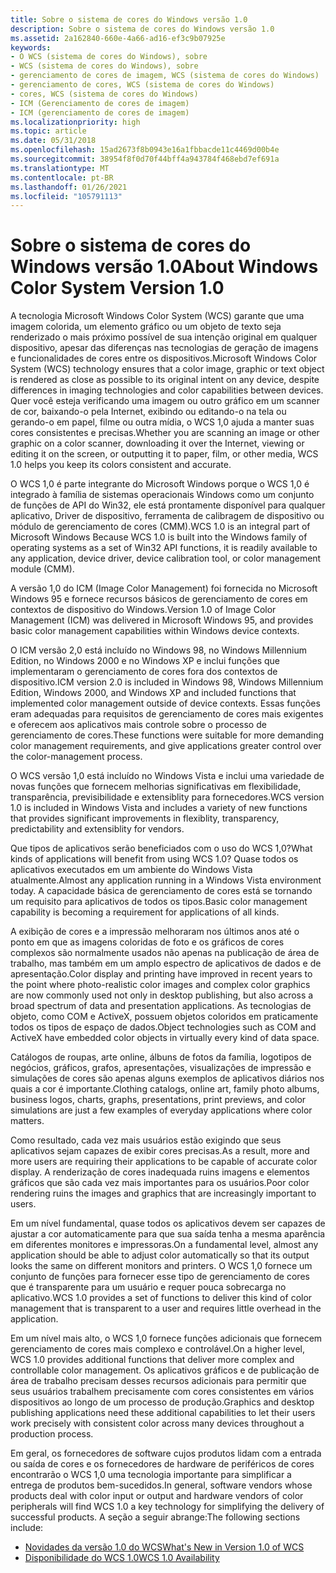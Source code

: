 ```yaml
---
title: Sobre o sistema de cores do Windows versão 1.0
description: Sobre o sistema de cores do Windows versão 1.0
ms.assetid: 2a162840-660e-4a66-ad16-ef3c9b07925e
keywords:
- O WCS (sistema de cores do Windows), sobre
- WCS (sistema de cores do Windows), sobre
- gerenciamento de cores de imagem, WCS (sistema de cores do Windows)
- gerenciamento de cores, WCS (sistema de cores do Windows)
- cores, WCS (sistema de cores do Windows)
- ICM (Gerenciamento de cores de imagem)
- ICM (gerenciamento de cores de imagem)
ms.localizationpriority: high
ms.topic: article
ms.date: 05/31/2018
ms.openlocfilehash: 15ad2673f8b0943e16a1fbbacde11c4469d00b4e
ms.sourcegitcommit: 38954f8f0d70f44bff4a943784f468ebd7ef691a
ms.translationtype: MT
ms.contentlocale: pt-BR
ms.lasthandoff: 01/26/2021
ms.locfileid: "105791113"
---
```

# <a name="about-windows-color-system-version-10"></a><span data-ttu-id="2cb9b-110">Sobre o sistema de cores do Windows versão 1.0</span><span class="sxs-lookup"><span data-stu-id="2cb9b-110">About Windows Color System Version 1.0</span></span>

<span data-ttu-id="2cb9b-111">A tecnologia Microsoft Windows Color System (WCS) garante que uma imagem colorida, um elemento gráfico ou um objeto de texto seja renderizado o mais próximo possível de sua intenção original em qualquer dispositivo, apesar das diferenças nas tecnologias de geração de imagens e funcionalidades de cores entre os dispositivos.</span><span class="sxs-lookup"><span data-stu-id="2cb9b-111">Microsoft Windows Color System (WCS) technology ensures that a color image, graphic or text object is rendered as close as possible to its original intent on any device, despite differences in imaging technologies and color capabilities between devices.</span></span> <span data-ttu-id="2cb9b-112">Quer você esteja verificando uma imagem ou outro gráfico em um scanner de cor, baixando-o pela Internet, exibindo ou editando-o na tela ou gerando-o em papel, filme ou outra mídia, o WCS 1,0 ajuda a manter suas cores consistentes e precisas.</span><span class="sxs-lookup"><span data-stu-id="2cb9b-112">Whether you are scanning an image or other graphic on a color scanner, downloading it over the Internet, viewing or editing it on the screen, or outputting it to paper, film, or other media, WCS 1.0 helps you keep its colors consistent and accurate.</span></span>

<span data-ttu-id="2cb9b-113">O WCS 1,0 é parte integrante do Microsoft Windows porque o WCS 1,0 é integrado à família de sistemas operacionais Windows como um conjunto de funções de API do Win32, ele está prontamente disponível para qualquer aplicativo, Driver de dispositivo, ferramenta de calibragem de dispositivo ou módulo de gerenciamento de cores (CMM).</span><span class="sxs-lookup"><span data-stu-id="2cb9b-113">WCS 1.0 is an integral part of Microsoft Windows Because WCS 1.0 is built into the Windows family of operating systems as a set of Win32 API functions, it is readily available to any application, device driver, device calibration tool, or color management module (CMM).</span></span>

<span data-ttu-id="2cb9b-114">A versão 1,0 do ICM (Image Color Management) foi fornecida no Microsoft Windows 95 e fornece recursos básicos de gerenciamento de cores em contextos de dispositivo do Windows.</span><span class="sxs-lookup"><span data-stu-id="2cb9b-114">Version 1.0 of Image Color Management (ICM) was delivered in Microsoft Windows 95, and provides basic color management capabilities within Windows device contexts.</span></span>

<span data-ttu-id="2cb9b-115">O ICM versão 2,0 está incluído no Windows 98, no Windows Millennium Edition, no Windows 2000 e no Windows XP e inclui funções que implementaram o gerenciamento de cores fora dos contextos de dispositivo.</span><span class="sxs-lookup"><span data-stu-id="2cb9b-115">ICM version 2.0 is included in Windows 98, Windows Millennium Edition, Windows 2000, and Windows XP and included functions that implemented color management outside of device contexts.</span></span> <span data-ttu-id="2cb9b-116">Essas funções eram adequadas para requisitos de gerenciamento de cores mais exigentes e oferecem aos aplicativos mais controle sobre o processo de gerenciamento de cores.</span><span class="sxs-lookup"><span data-stu-id="2cb9b-116">These functions were suitable for more demanding color management requirements, and give applications greater control over the color-management process.</span></span>

<span data-ttu-id="2cb9b-117">O WCS versão 1,0 está incluído no Windows Vista e inclui uma variedade de novas funções que fornecem melhorias significativas em flexibilidade, transparência, previsibilidade e extensiblity para fornecedores.</span><span class="sxs-lookup"><span data-stu-id="2cb9b-117">WCS version 1.0 is included in Windows Vista and includes a variety of new functions that provides significant improvements in flexiblity, transparency, predictability and extensiblity for vendors.</span></span>

<span data-ttu-id="2cb9b-118">Que tipos de aplicativos serão beneficiados com o uso do WCS 1,0?</span><span class="sxs-lookup"><span data-stu-id="2cb9b-118">What kinds of applications will benefit from using WCS 1.0?</span></span> <span data-ttu-id="2cb9b-119">Quase todos os aplicativos executados em um ambiente do Windows Vista atualmente.</span><span class="sxs-lookup"><span data-stu-id="2cb9b-119">Almost any application running in a Windows Vista environment today.</span></span> <span data-ttu-id="2cb9b-120">A capacidade básica de gerenciamento de cores está se tornando um requisito para aplicativos de todos os tipos.</span><span class="sxs-lookup"><span data-stu-id="2cb9b-120">Basic color management capability is becoming a requirement for applications of all kinds.</span></span>

<span data-ttu-id="2cb9b-121">A exibição de cores e a impressão melhoraram nos últimos anos até o ponto em que as imagens coloridas de foto e os gráficos de cores complexos são normalmente usados não apenas na publicação de área de trabalho, mas também em um amplo espectro de aplicativos de dados e de apresentação.</span><span class="sxs-lookup"><span data-stu-id="2cb9b-121">Color display and printing have improved in recent years to the point where photo-realistic color images and complex color graphics are now commonly used not only in desktop publishing, but also across a broad spectrum of data and presentation applications.</span></span> <span data-ttu-id="2cb9b-122">As tecnologias de objeto, como COM e ActiveX, possuem objetos coloridos em praticamente todos os tipos de espaço de dados.</span><span class="sxs-lookup"><span data-stu-id="2cb9b-122">Object technologies such as COM and ActiveX have embedded color objects in virtually every kind of data space.</span></span>

<span data-ttu-id="2cb9b-123">Catálogos de roupas, arte online, álbuns de fotos da família, logotipos de negócios, gráficos, grafos, apresentações, visualizações de impressão e simulações de cores são apenas alguns exemplos de aplicativos diários nos quais a cor é importante.</span><span class="sxs-lookup"><span data-stu-id="2cb9b-123">Clothing catalogs, online art, family photo albums, business logos, charts, graphs, presentations, print previews, and color simulations are just a few examples of everyday applications where color matters.</span></span>

<span data-ttu-id="2cb9b-124">Como resultado, cada vez mais usuários estão exigindo que seus aplicativos sejam capazes de exibir cores precisas.</span><span class="sxs-lookup"><span data-stu-id="2cb9b-124">As a result, more and more users are requiring their applications to be capable of accurate color display.</span></span> <span data-ttu-id="2cb9b-125">A renderização de cores inadequada ruins imagens e elementos gráficos que são cada vez mais importantes para os usuários.</span><span class="sxs-lookup"><span data-stu-id="2cb9b-125">Poor color rendering ruins the images and graphics that are increasingly important to users.</span></span>

<span data-ttu-id="2cb9b-126">Em um nível fundamental, quase todos os aplicativos devem ser capazes de ajustar a cor automaticamente para que sua saída tenha a mesma aparência em diferentes monitores e impressoras.</span><span class="sxs-lookup"><span data-stu-id="2cb9b-126">On a fundamental level, almost any application should be able to adjust color automatically so that its output looks the same on different monitors and printers.</span></span> <span data-ttu-id="2cb9b-127">O WCS 1,0 fornece um conjunto de funções para fornecer esse tipo de gerenciamento de cores que é transparente para um usuário e requer pouca sobrecarga no aplicativo.</span><span class="sxs-lookup"><span data-stu-id="2cb9b-127">WCS 1.0 provides a set of functions to deliver this kind of color management that is transparent to a user and requires little overhead in the application.</span></span>

<span data-ttu-id="2cb9b-128">Em um nível mais alto, o WCS 1,0 fornece funções adicionais que fornecem gerenciamento de cores mais complexo e controlável.</span><span class="sxs-lookup"><span data-stu-id="2cb9b-128">On a higher level, WCS 1.0 provides additional functions that deliver more complex and controllable color management.</span></span> <span data-ttu-id="2cb9b-129">Os aplicativos gráficos e de publicação de área de trabalho precisam desses recursos adicionais para permitir que seus usuários trabalhem precisamente com cores consistentes em vários dispositivos ao longo de um processo de produção.</span><span class="sxs-lookup"><span data-stu-id="2cb9b-129">Graphics and desktop publishing applications need these additional capabilities to let their users work precisely with consistent color across many devices throughout a production process.</span></span>

<span data-ttu-id="2cb9b-130">Em geral, os fornecedores de software cujos produtos lidam com a entrada ou saída de cores e os fornecedores de hardware de periféricos de cores encontrarão o WCS 1,0 uma tecnologia importante para simplificar a entrega de produtos bem-sucedidos.</span><span class="sxs-lookup"><span data-stu-id="2cb9b-130">In general, software vendors whose products deal with color input or output and hardware vendors of color peripherals will find WCS 1.0 a key technology for simplifying the delivery of successful products.</span></span> <span data-ttu-id="2cb9b-131">A seção a seguir abrange:</span><span class="sxs-lookup"><span data-stu-id="2cb9b-131">The following sections include:</span></span>

-   [<span data-ttu-id="2cb9b-132">Novidades da versão 1.0 do WCS</span><span class="sxs-lookup"><span data-stu-id="2cb9b-132">What's New in Version 1.0 of WCS</span></span>](what-s-new-in-version-1-0-of-wcs.md)
-   [<span data-ttu-id="2cb9b-133">Disponibilidade do WCS 1.0</span><span class="sxs-lookup"><span data-stu-id="2cb9b-133">WCS 1.0 Availability</span></span>](wcs-1-0-availability.md)

 

 




